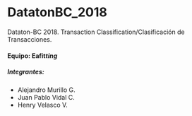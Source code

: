 # DatatonBC_2018
Dataton-BC 2018. Transaction Classification/Clasificación de Transacciones.

#### Equipo: Eafit*ting*
##### Integrantes:
- Alejandro Murillo G.
- Juan Pablo Vidal C.
- Henry Velasco V.
